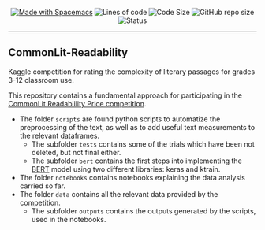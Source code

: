 <p align="center">
<a href="https://spacemacs.org"><img src="https://cdn.rawgit.com/syl20bnr/spacemacs/442d025779da2f62fc86c2082703697714db6514/assets/spacemacs-badge.svg" alt="Made with Spacemacs"></a>
<img alt="Lines of code" src="https://img.shields.io/tokei/lines/github/juancoro/CommonLit-Readability">
<img alt="Code Size" src="https://img.shields.io/github/languages/code-size/juancoro/CommonLit-Readability">
<img alt="GitHub repo size" src="https://img.shields.io/github/repo-size/juancoro/CommonLit-Readability">
<img alt="Status" src="https://img.shields.io/badge/status-awesome-brightgreen">
</p>

---

## CommonLit-Readability
Kaggle competition for rating the complexity of literary passages for grades 3-12 classroom use.

This repository contains a fundamental approach for participating in the [CommonLit Readablility Price competition](https://www.kaggle.com/c/commonlitreadabilityprize).

* The folder `scripts` are found python scripts to automatize the preprocessing of the text, as well as to add useful text measurements to the relevant dataframes.
  * The subfolder `tests` contains some of the trials which have been not deleted, but not final either.
  * The subfolder `bert` contains the first steps into implementing the [BERT](http://export.arxiv.org/abs/1810.04805) model using two different libraries: keras and ktrain.
* The folder `notebooks` contains notebooks explaining the data analysis carried so far.
* The folder `data` contains all the relevant data provided by the competition.
  * The subfolder `outputs` contains the outputs generated by the scripts, used in the notebooks.

